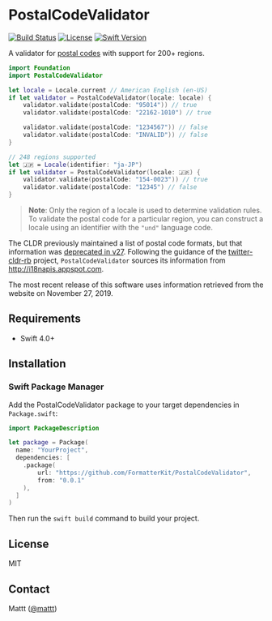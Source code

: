 # PostalCodeValidator

[![Build Status][ci status badge]][ci status]
[![License][license badge]][license]
[![Swift Version][swift version badge]][swift version]

A validator for [postal codes](https://en.wikipedia.org/wiki/Postal_code)
with support for 200+ regions.

```swift
import Foundation
import PostalCodeValidator

let locale = Locale.current // American English (en-US)
if let validator = PostalCodeValidator(locale: locale) {
    validator.validate(postalCode: "95014")) // true
    validator.validate(postalCode: "22162-1010") // true

    validator.validate(postalCode: "1234567")) // false
    validator.validate(postalCode: "INVALID")) // false
}

// 248 regions supported
let 🇯🇵 = Locale(identifier: "ja-JP")
if let validator = PostalCodeValidator(locale: 🇯🇵) {
    validator.validate(postalCode: "154-0023")) // true
    validator.validate(postalCode: "12345") // false
}
```

> **Note**: Only the region of a locale is used to determine validation rules.
> To validate the postal code for a particular region,
> you can construct a locale using an identifier with the `"und"` language code.

The CLDR previously maintained a list of postal code formats,
but that information was
[deprecated in v27](http://unicode.org/reports/tr35/tr35-info.html#Postal_Code_Validation).
Following the guidance of the
[twitter-cldr-rb](https://github.com/twitter/twitter-cldr-rb/issues/166) project,
`PostalCodeValidator` sources its information from http://i18napis.appspot.com.

The most recent release of this software uses
information retrieved from the website on November 27, 2019.

## Requirements

- Swift 4.0+

## Installation

### Swift Package Manager

Add the PostalCodeValidator package to your target dependencies in `Package.swift`:

```swift
import PackageDescription

let package = Package(
  name: "YourProject",
  dependencies: [
    .package(
        url: "https://github.com/FormatterKit/PostalCodeValidator",
        from: "0.0.1"
    ),
  ]
)
```

Then run the `swift build` command to build your project.

## License

MIT

## Contact

Mattt ([@mattt](https://twitter.com/mattt))

[ci status]: https://github.com/FormatterKit/PostalCodeValidator/actions
[ci status badge]: https://github.com/FormatterKit/PostalCodeValidator/workflows/CI/badge.svg
[license]: http://img.shields.io/badge/license-MIT-blue.svg?style=flat
[license badge]: http://img.shields.io/badge/license-MIT-blue.svg?style=flat
[swift version]: https://swift.org/download/
[swift version badge]: http://img.shields.io/badge/swift%20version-4.0+-orange.svg?style=flat
